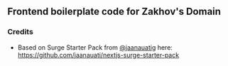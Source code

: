 ## Frontend boilerplate code for Zakhov's Domain

### Credits
- Based on Surge Starter Pack from [@jaanauati](https://github.com/jaanauati)g here: https://github.com/jaanauati/nextjs-surge-starter-pack


